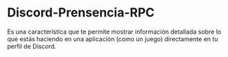 # Discord-Prensencia-RPC
Es una característica que te permite mostrar información detallada sobre lo que estás haciendo en una aplicación (como un juego) directamente en tu perfil de Discord. 
